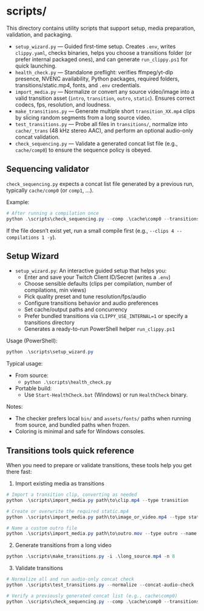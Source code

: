# scripts/

This directory contains utility scripts that support setup, media preparation, validation, and packaging.

- `setup_wizard.py` — Guided first-time setup. Creates `.env`, writes `clippy.yaml`, checks binaries, helps you choose a transitions folder (or prefer internal packaged ones), and can generate `run_clippy.ps1` for quick launching.
- `health_check.py` — Standalone preflight: verifies ffmpeg/yt-dlp presence, NVENC availability, Python packages, required folders, transitions/static.mp4, fonts, and `.env` credentials.
- `import_media.py` — Normalize or convert any source video/image into a valid transition asset (`intro`, `transition`, `outro`, `static`). Ensures correct codecs, fps, resolution, and loudness.
- `make_transitions.py` — Generate multiple short `transition_XX.mp4` clips by slicing random segments from a long source video.
- `test_transitions.py` — Probe all files in `transitions/`, normalize into `cache/_trans` (48 kHz stereo AAC), and perform an optional audio-only concat validation.
- `check_sequencing.py` — Validate a generated concat list file (e.g., `cache/comp0`) to ensure the sequence policy is obeyed.

## Sequencing validator

`check_sequencing.py` expects a concat list file generated by a previous run, typically `cache/comp0` (or `comp1`, …).

Example:

```powershell
# After running a compilation once
python .\scripts\check_sequencing.py --comp .\cache\comp0 --transitions-dir .\transitions
```

If the file doesn’t exist yet, run a small compile first (e.g., `--clips 4 --compilations 1 -y`).

## Setup Wizard

- `setup_wizard.py`: An interactive guided setup that helps you:
  - Enter and save your Twitch Client ID/Secret (writes a `.env`)
  - Choose sensible defaults (clips per compilation, number of compilations, min views)
  - Pick quality preset and tune resolution/fps/audio
  - Configure transitions behavior and audio preferences
  - Set cache/output paths and concurrency
  - Prefer bundled transitions via `CLIPPY_USE_INTERNAL=1` or specify a transitions directory
  - Generates a ready-to-run PowerShell helper `run_clippy.ps1`

Usage (PowerShell):

```powershell
python .\scripts\setup_wizard.py
```

Typical usage:

- From source:
  - `python .\scripts\health_check.py`
- Portable build:
  - Use `Start-HealthCheck.bat` (Windows) or run `HealthCheck` binary.

Notes:
- The checker prefers local `bin/` and `assets/fonts/` paths when running from source, and bundled paths when frozen.
- Coloring is minimal and safe for Windows consoles.

## Transitions tools quick reference

When you need to prepare or validate transitions, these tools help you get there fast:

1) Import existing media as transitions

```powershell
# Import a transition clip, converting as needed
python .\scripts\import_media.py path\to\clip.mp4 --type transition

# Create or overwrite the required static.mp4
python .\scripts\import_media.py path\to\image_or_video.mp4 --type static --overwrite

# Name a custom outro file
python .\scripts\import_media.py path\to\outro.mov --type outro --name outro_custom.mp4
```

2) Generate transitions from a long video

```powershell
python .\scripts\make_transitions.py -i .\long_source.mp4 -n 8
```

3) Validate transitions

```powershell
# Normalize all and run audio-only concat check
python .\scripts\test_transitions.py --normalize --concat-audio-check

# Verify a previously generated concat list (e.g., cache\comp0)
python .\scripts\check_sequencing.py --comp .\cache\comp0 --transitions-dir .\transitions
```
